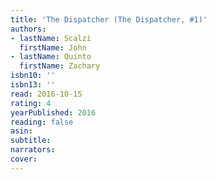 ```yaml
---
title: 'The Dispatcher (The Dispatcher, #1)'
authors:
- lastName: Scalzi
  firstName: John
- lastName: Quinto
  firstName: Zachary
isbn10: ''
isbn13: ''
read: 2016-10-15
rating: 4
yearPublished: 2016
reading: false
asin:
subtitle:
narrators:
cover:
---
```

